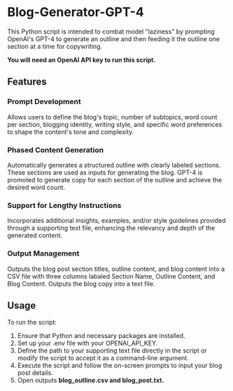 # Blog-Generator-GPT-4
This Python script is intended to combat model "laziness" by prompting OpenAI's GPT-4 to generate an outline and then feeding it the outline one section at a time for copywriting.

**You will need an OpenAI API key to run this script.** 

## Features

### Prompt Development
Allows users to define the blog's topic, number of subtopics, word count per section, blogging identity, writing style, and specific word preferences to shape the content's tone and complexity.

### Phased Content Generation
Automatically generates a structured outline with clearly labeled sections. These sections are used as inputs for generating the blog. GPT-4 is promoted to generate copy for each section of the outline and achieve the desired word count.

### Support for Lengthy Instructions 
Incorporates additional insights, examples, and/or style guidelines provided through a supporting text file, enhancing the relevancy and depth of the generated content.

### Output Management
Outputs the blog post section titles, outline content, and blog content into a CSV file with three columns labaled Section Name, Outline Content, and Blog Content. Outputs the blog copy into a text file.

## Usage

To run the script:

1. Ensure that Python and necessary packages are installed.
2. Set up your .env file with your OPENAI_API_KEY.
3. Define the path to your supporting text file directly in the script or modify the script to accept it as a command-line argument.
4. Execute the script and follow the on-screen prompts to input your blog post details.
5. Open outputs **blog_outline.csv and blog_post.txt.**
